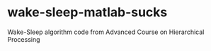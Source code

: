 # wake-sleep-matlab-sucks
Wake-Sleep algorithm code from Advanced Course on Hierarchical Processing   
